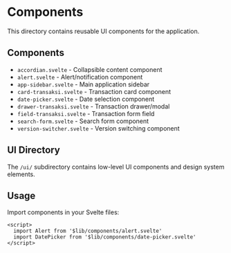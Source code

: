 # Components

This directory contains reusable UI components for the application.

## Components

- `accordian.svelte` - Collapsible content component
- `alert.svelte` - Alert/notification component
- `app-sidebar.svelte` - Main application sidebar
- `card-transaksi.svelte` - Transaction card component
- `date-picker.svelte` - Date selection component
- `drawer-transaksi.svelte` - Transaction drawer/modal
- `field-transaksi.svelte` - Transaction form field
- `search-form.svelte` - Search form component
- `version-switcher.svelte` - Version switching component

## UI Directory

The `/ui/` subdirectory contains low-level UI components and design system elements.

## Usage

Import components in your Svelte files:

```svelte
<script>
  import Alert from '$lib/components/alert.svelte'
  import DatePicker from '$lib/components/date-picker.svelte'
</script>
```